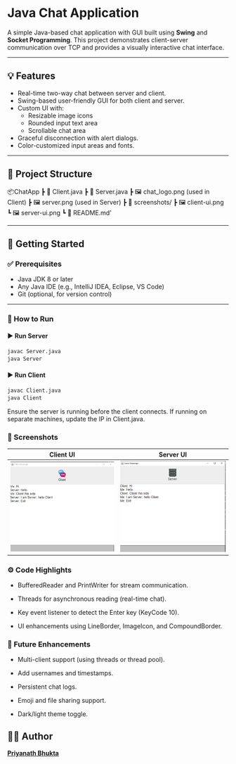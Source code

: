# Java Chat Application

A simple Java-based chat application with GUI built using **Swing** and **Socket Programming**. This project demonstrates client-server communication over TCP and provides a visually interactive chat interface.

---

## 💡 Features

- Real-time two-way chat between server and client.
- Swing-based user-friendly GUI for both client and server.
- Custom UI with:
  - Resizable image icons
  - Rounded input text area
  - Scrollable chat area
- Graceful disconnection with alert dialogs.
- Color-customized input areas and fonts.

---

## 📂 Project Structure

📦ChatApp ┣ 📜 Client.java ┣ 📜 Server.java ┣ 🖼️ chat_logo.png (used in Client) ┣ 🖼️ server.png (used in Server) ┣ 📁 screenshots/ ┣ 🖼️ client-ui.png ┗ 🖼️ server-ui.png ┗ 📜 README.md'


---

## 🚀 Getting Started

### ✅ Prerequisites

- Java JDK 8 or later
- Any Java IDE (e.g., IntelliJ IDEA, Eclipse, VS Code)
- Git (optional, for version control)

---

### 🔧 How to Run

#### ▶️ Run Server
```bash
javac Server.java
java Server
```


#### ▶️ Run Client
```bash
javac Client.java
java Client
```
Ensure the server is running before the client connects.
If running on separate machines, update the IP in Client.java.

### 📸 Screenshots
| Client UI | Server UI |
|-----------|-----------|
| ![Client](./Screenshots/Client_ss.jpg) | ![Server](./Screenshots/Server_ss.jpg) |

### ⚙️ Code Highlights

- BufferedReader and PrintWriter for stream communication.

- Threads for asynchronous reading (real-time chat).

- Key event listener to detect the Enter key (KeyCode 10).

- UI enhancements using LineBorder, ImageIcon, and CompoundBorder.

### 🔮 Future Enhancements

- Multi-client support (using threads or thread pool).

- Add usernames and timestamps.

- Persistent chat logs.

- Emoji and file sharing support.

- Dark/light theme toggle.


## 🧑‍💻 Author

**[Priyanath Bhukta](https://github.com/priyanathbhukta)**



